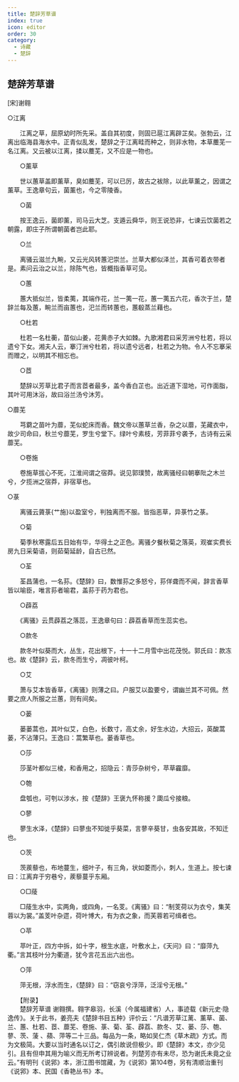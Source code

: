 ```yaml
---
title: 楚辞芳草谱
index: true
icon: editor
order: 30
category:
  - 诗藏
  - 楚辞
---
```


## 楚辞芳草谱  

[宋]谢翱  
  
○江离  
  
　　江离之草，屈原幼时所先采。盖自其初度，则固已扈江离辟芷矣。张勃云，江离出临海县海水中。正青似乱发，楚辞之于江离畦而种之，则非水物，本草蘪芜一名江离。又云被以江离，揉以蘪芜，又不应是一物也。  
  
　　○薰草  
  
　　世以蕙草盖即薰草，臭如蘪芜，可以已厉，故古之袚除，以此草薰之，因谓之薰草。王逸章句云，菌薰也，今之零陵香。  
  
　　○菌  
  
　　按王逸云，菌即薰，司马云大芝。支遁云舜华，则王说恐非，七谏云饮菌若之朝露，即庄子所谓朝菌者岂此耶。  
  
　　○兰  
  
　　离骚云滋兰九畹，又云光风转蕙汜崇兰。兰草大都似泽兰，其香可着衣带者是。素问云治之以兰，除陈气也，皆概指香草可见。  
  
　　○蕙  
  
　　蕙大抵似兰，皆柔荑，其端作花，兰一荑一花，蕙一荑五六花，香次于兰，楚辞兰每及蕙，畹兰而亩蕙也，汜兰而转蕙也，蕙殽蒸兰藉也。  
  
　　○杜若  
  
　　杜若一名杜蘅，苗似山姜，花黄赤子大如棘。九歌湘君曰采芳洲兮杜若，将以遗兮下女。湘夫人云，搴汀洲兮杜若，将以遗兮远者，杜若之为物。令人不忘搴采而赠之，以明其不相忘也。  
  
　　○茝  
  
　　楚辞以芳草比君子而言茝者最多，盖今香白芷也。出近道下湿地，可作面脂，其叶可用沐浴，故曰浴兰汤兮沐芳。  
  
○蘼芜  
  
　　芎藭之苗叶为蘼，芜似蛇床而香。魏文帝以蕙草兰香，杂之以蘼，芜藏衣中，故少司命曰，秋兰兮蘼芜，罗生兮堂下。绿叶兮素枝，芳菲菲兮袭予，古诗有云采蘼芜。  
  
　　○卷施  
  
　　卷施草拔心不死，江淮间谓之宿莽。说见郭璞赞，故离骚经曰朝搴阰之木兰兮，夕揽洲之宿莽，非宿草也。  
  
○菉  
  
　　离骚云薋菉{艹施}以盈室兮，判独离而不服。皆指恶草，异菉竹之菉。  
  
　　○菊  
  
　　菊季秋寒露后五日始有华，华得土之正色。离骚夕餐秋菊之落英，观崔实费长房九日采菊语，则茹菊延龄，自古已然。  
  
　　○荃  
  
　　荃昌蒲也，一名荪。《楚辞》曰，数惟荪之多怒兮，荪佯聋而不闻，辞言香草皆以喻臣，唯言荪者喻君，盖荪于药为君也。  
  
　　○薜荔  
  
　　《离骚》云贯薜荔之落蕊，王逸章句曰：薜荔香草而生蕊实也。  
  
　　○款冬  
  
　　款冬叶似葵而大，丛生，花出根下，十一十二月雪中出花茂悦。郭氏曰：款冻也。故《楚辞》云，款冬而生兮，凋彼叶柯。  
  
　　○艾  
  
　　萧与艾本皆香草，《离骚》则薄之曰。户服艾以盈要兮，谓幽兰其不可佩。然要之庶人所服之兰蕙，则有间矣。  
  
　　○蒌  
  
　　蒌蒌蒿也，其叶似艾，白色，长数寸，高丈余，好生水边，大招云，英酸蒿蒌，不沾薄只。王逸曰：蒿繁草也。蒌香草也。  
  
　　○莎  
  
　　莎茎叶都似三棱，和香用之，招隐云：青莎杂树兮，苹草靃靡。  
  
　　○匏  
  
　　盘瓠也，可刳以涉水，按《楚辞》王褒九怀称援？瓟瓜兮接粮。  
  
　　○蓼  
  
　　蓼生水泽，《楚辞》曰蓼虫不知徙乎葵菜，言蓼辛葵甘，虫各安其故，不知迁也。  
  
　　○茨  
  
　　茨蒺藜也，布地蔓生，细叶子，有三角，状如菱而小，刺人，生道上。按七谏曰：江离弃于穷巷兮，蒺藜蔓乎东厢。  
  
　　○□䔖  
  
　　□䔖生水中，实两角，或四角，一名芰。《离骚》曰：“制芰荷以为衣兮，集芙蓉以为裳。”盖芰叶杂遝，荷叶博大，有为衣之象，而芙蓉若可缉者也。  
  
　　○苹  
  
　　苹叶正，四方中拆，如十字，根生水底，叶敷水上，《天问》曰：“靡萍九衢。”言其枝叶分为衢道，犹今言花五出六出也。  
  
　　○萍  
  
　　萍无根，浮水而生，《楚辞》曰：“窃哀兮浮萍，泛淫兮无根。”  
  
　　【附录】  
　　楚辞芳草谱 谢翱撰。翱字皋羽，长溪（今属福建省）人，事迹载《新元史·隐逸传》。关于此书，姜亮夫《楚辞书目五种》评价云：“凡谱芳草江蓠、薰草、菌、兰、蕙、杜若、茝、蘼芜、卷施、菉、菊、荃、薜荔、款冬、艾、蒌、莎、匏、蓼、茨、蔆 、蘋、萍等二十三品。每品为一条，略如吴仁杰《草木疏》方式。而为文极简。大要以当时通名以订之，偶引故说但极少。即《楚辞》本文，亦少见引。且有但申其用为喻义而无所考订辨说者。列楚芳亦有未尽，恐为谢氏未竟之业云。”有明刊《说郛》本，浙江图书馆藏，为《说郛》第104卷，另有清顺治重刊《说郛》本、民国《香艳丛书》本。  
